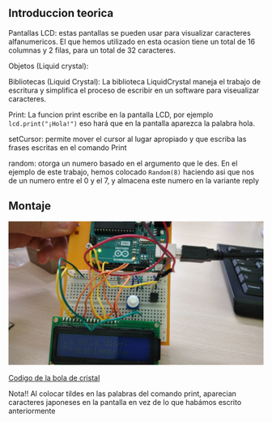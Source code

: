 ## Introduccion teorica 

Pantallas LCD: estas pantallas se pueden usar para visualizar caracteres alfanumericos. El que hemos utilizado en esta ocasion tiene un total de 16 columnas y 2 filas, para un total de 32 caracteres.

Objetos (Liquid crystal):

Bibliotecas (Liquid Crystal): La biblioteca LiquidCrystal maneja el trabajo de escritura y simplifica el proceso de escribir en un software para viseualizar caracteres.

Print: La funcion print escribe en la pantalla LCD, por ejemplo ```lcd.print("¡Hola!")``` eso hará que en la pantalla aparezca la palabra hola.

setCursor: permite mover el cursor al lugar apropiado y que escriba las frases escritas en el comando Print

random: otorga un numero basado en el argumento que le des. En el ejemplo de este trabajo, hemos colocado ```Random(8)``` haciendo asi que nos de un numero entre el 0 y el 7, y almacena este numero en la variante reply

## Montaje

![cahla](https://github.com/Mikeey666/ARDUINO/blob/main/IMG-20220112-WA0009.jpeg?raw=true)

[Codigo de la bola de cristal](https://github.com/Mikeey666/ARDUINO/blob/18c732cb98ff88b78e0719ca55bf5b2f29b9d2f6/bola_de_cristal.ino)

Nota!! Al colocar tildes en las palabras del comando print, aparecian caracteres japoneses en la pantalla en vez de lo que habámos escrito anteriormente
